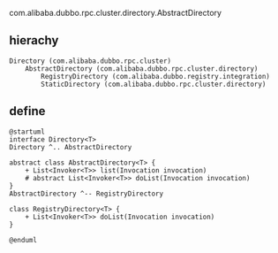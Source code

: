 com.alibaba.dubbo.rpc.cluster.directory.AbstractDirectory

## hierachy
```
Directory (com.alibaba.dubbo.rpc.cluster)
    AbstractDirectory (com.alibaba.dubbo.rpc.cluster.directory)
        RegistryDirectory (com.alibaba.dubbo.registry.integration)
        StaticDirectory (com.alibaba.dubbo.rpc.cluster.directory)
```

## define

```plantuml
@startuml
interface Directory<T>
Directory ^.. AbstractDirectory

abstract class AbstractDirectory<T> {
    + List<Invoker<T>> list(Invocation invocation)
    # abstract List<Invoker<T>> doList(Invocation invocation)
}
AbstractDirectory ^-- RegistryDirectory

class RegistryDirectory<T> {
    + List<Invoker<T>> doList(Invocation invocation)
}

@enduml
```